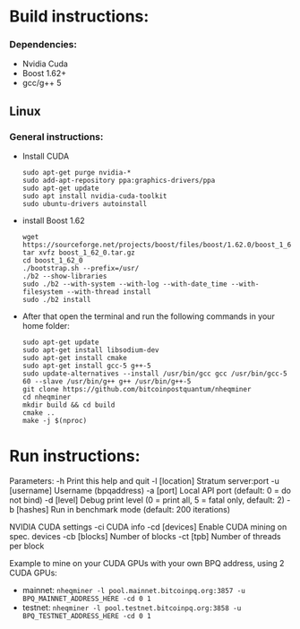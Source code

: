# Build instructions:

### Dependencies:
  - Nvidia Cuda
  - Boost 1.62+
  - gcc/g++ 5

## Linux
### General instructions:
  - Install CUDA
    ````
    sudo apt-get purge nvidia-*
    sudo add-apt-repository ppa:graphics-drivers/ppa
    sudo apt-get update
    sudo apt install nvidia-cuda-toolkit
    sudo ubuntu-drivers autoinstall
    ````

  - install Boost 1.62
	````
	wget https://sourceforge.net/projects/boost/files/boost/1.62.0/boost_1_62_0.tar.gz
	tar xvfz boost_1_62_0.tar.gz
	cd boost_1_62_0
	./bootstrap.sh --prefix=/usr/
	./b2 --show-libraries
	sudo ./b2 --with-system --with-log --with-date_time --with-filesystem --with-thread install
	sudo ./b2 install
	````
  - After that open the terminal and run the following commands in your home folder:
	````
	sudo apt-get update 
	sudo apt-get install libsodium-dev
	sudo apt-get install cmake
	sudo apt-get install gcc-5 g++-5
	sudo update-alternatives --install /usr/bin/gcc gcc /usr/bin/gcc-5 60 --slave /usr/bin/g++ g++ /usr/bin/g++-5
	git clone https://github.com/bitcoinpostquantum/nheqminer
	cd nheqminer
	mkdir build && cd build
	cmake ..
	make -j $(nproc)
	````
	  
# Run instructions:

Parameters: 
	-h		Print this help and quit
	-l [location]	Stratum server:port
	-u [username]	Username (bpqaddress)
	-a [port]	Local API port (default: 0 = do not bind)
	-d [level]	Debug print level (0 = print all, 5 = fatal only, default: 2)
	-b [hashes] Run in benchmark mode (default: 200 iterations)

NVIDIA CUDA settings
	-ci		CUDA info
	-cd [devices]	Enable CUDA mining on spec. devices
	-cb [blocks]	Number of blocks
	-ct [tpb]	Number of threads per block
  
Example to mine on your CUDA GPUs with your own BPQ address, using 2 CUDA GPUs:
- mainnet:
        `nheqminer -l pool.mainnet.bitcoinpq.org:3857 -u BPQ_MAINNET_ADDRESS_HERE -cd 0 1`
- testnet:
        `nheqminer -l pool.testnet.bitcoinpq.org:3858 -u BPQ_TESTNET_ADDRESS_HERE -cd 0 1`

